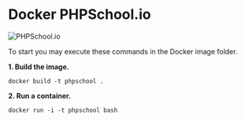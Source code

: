# Docker PHPSchool.io

![PHPSchool.io](https://avatars1.githubusercontent.com/u/14904751?v=3&s=200)

To start you may execute these commands in the Docker image folder.

**1. Build the image.**

    docker build -t phpschool .
    
**2. Run a container.**
  
    docker run -i -t phpschool bash
    
       

